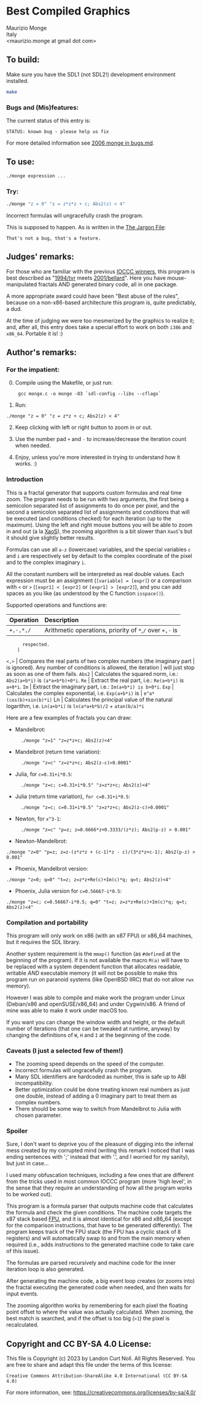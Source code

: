 # Best Compiled Graphics

Maurizio Monge\
Italy\
<maurizio.monge at gmail dot com>


## To build:

Make sure you have the SDL1 (not SDL2!) development environment installed.

```sh
make
```


### Bugs and (Mis)features:

The current status of this entry is:

```
STATUS: known bug - please help us fix
```

For more detailed information see [2006 monge in bugs.md](/bugs.md#2006-monge).


## To use:

```sh
./monge expression ...
```


### Try:

```sh
./monge "z = 0" "z = z*z*z + c; Abs2(z) < 4"
```

Incorrect formulas will ungracefully crash the program.

This is supposed to happen.  As is written in the
[The Jargon File](http://catb.org/jargon/html/F/feature.html):

```
That's not a bug, that's a feature.
```


## Judges' remarks:

For those who are familiar with the previous [IOCCC winners](/winners.html),
this program is best described as "[1994/tvr](/1994/tvr/tvr.c) meets
[2001/bellard](/2001/bellard/bellard.c)". Here you have mouse-manipulated
fractals AND generated binary code, all in one package.

A more appropriate award could have been "Best abuse of the
rules", because on a non-x86-based architecture this program
is, quite predictably, a dud.

At the time of judging we were too mesmerized by the graphics
to realize it; and, after all, this entry does take a special
effort to work on both `i386` and `x86_64`. Portable it is! :)


## Author's remarks:

### For the impatient:

0. Compile using the Makefile, or just run:

        gcc monge.c -o monge -O3 `sdl-config --libs --cflags`

1. Run:

```
./monge "z = 0" "z = z*z + c; Abs2(z) < 4"
```

2. Keep clicking with left or right button to zoom in or out.

3. Use the number pad `+` and `-` to increase/decrease the iteration count when
needed.

4. Enjoy, unless you're more interested in trying to understand how it works. :)

### Introduction

This is a fractal generator that supports custom formulas and real time zoom.
The program needs to be run with two arguments, the first being a semicolon
separated list of assignments to do once per pixel, and the second a semicolon
separated list of assignments and conditions that will be executed (and
conditions checked) for each iteration (up to the maximum).  Using the left and
right mouse buttons you will be able to zoom in and out (a la
[XaoS](https://github.com/xaos-project/XaoS)), the zooming algorithm is a bit
slower than `XaoS`'s but it should give slightly better results.

Formulas can use all `a-z` (lowercase) variables, and the special
variables `c` and `i` are respectively set by default to the
complex coordinate of the pixel and to the complex imaginary `i`.

All the constant numbers will be interpreted as real double values.  Each
expression must be an assignment (`[variable] = [expr]`) or a comparison with
`<` or `>` (`[expr1] < [expr2]` or `[expr1] > [expr2]`), and you can add spaces
as you like (as understood by the C function `isspace()`).

Supported operations and functions are:

Operation | Description
:-------- | :----------
`+,-,*,/`   | Arithmetic operations, priority of `*`,`/` over `+,-` is
	      respected.
	    |
`<,>`       | Compares the real parts of two complex numbers (the imaginary part
	    | is ignored). Any number of conditions is allowed, the iteration
	    | will just stop as soon as one of them fails.
`Abs2`      | Calculates the squared norm, i.e.: `Abs2(a+b*i)` is `(a*a+b*b)+0*i`.
`Re`        | Extract the real part, i.e.: `Re(a+b*i)` is `a+0*i`.
`Im`        | Extract the imaginary part, i.e.: `Im(a+b*i) is b+0*i`.
`Exp`       | Calculates the complex exponential, i.e. `Exp(a+b*i)` is
	    |  `e^a*(cos(b)+sin(b)*i)`
Ln	    | Calculates the principal value of the natural logarithm, i.e.
	      `Ln(a+b*i)` is `ln(a*a+b*b)/2` + `atan(b/a)*i`

Here are a few examples of fractals you can draw:

- Mandelbrot:

        ./monge "z=1" "z=z*z+c; Abs2(z)<4"

- Mandelbrot (return time variation):

        ./monge "z=c" "z=z*z+c; Abs2(z-c)>0.0001"

- Julia, for `c=0.31+i*0.5`:

        ./monge "z=c; c=0.31+i*0.5" "z=z*z+c; Abs2(z)<4"

- Julia (return time variation), `for c=0.31+i*0.5`:

        ./monge "z=c; c=0.31+i*0.5" "z=z*z+c; Abs2(z-c)>0.0001"

- Newton, for `x^3-1`:

        ./monge "z=c" "p=z; z=0.6666*z+0.3333/(z*z); Abs2(p-z) > 0.001"

- Newton-Mandelbrot:

```
./monge "z=0" "p=z; z=z-(z*z*z + (c-1)*z - c)/(3*z*z+c-1); Abs2(p-z) > 0.001"
```

- Phoenix, Mandelbrot version:

```
./monge "z=0; q=0" "t=z; z=z*z+Re(c)+Im(c)*q; q=t; Abs2(z)<4"
```

- Phoenix, Julia version for `c=0.56667-i*0.5`:

```
./monge "z=c; c=0.56667-i*0.5; q=0" "t=z; z=z*z+Re(c)+Im(c)*q; q=t; Abs2(z)<4"
```

### Compilation and portability

This program will only work on x86 (with an x87 FPU) or x86_64 machines,
but it requires the SDL library.

Another system requirement is the `mmap()` function (as `#define`d at the
beginning of the program). If it is not available the macro `M(a)` will have to
be replaced with a system dependent function that allocates readable, writable
*AND* executable memory (it will not be possible to make this program run on
paranoid systems (like OpenBSD IIRC) that do not allow `rwx` memory).

However I was able to compile and make work the program under
Linux (Debian/x86 and openSUSE/x86_64) and under Cygwin/x86. A
friend of mine was able to make it work under macOS too.

If you want you can change the window width and height, or the default
number of iterations (that one can be tweaked at runtime, anyway) by
changing the definitions of `W`, `H` and `I` at the beginning of the code.

### Caveats (I just a selected few of them!)

- The zooming speed depends on the speed of the computer.
- Incorrect formulas will ungracefully crash the program.
- Many SDL identifiers are hardcoded as number, this is safe up to ABI
  incompatibility.
- Better optimization could be done treating known real numbers as just one
  double, instead of adding a 0 imaginary part to treat them as complex
  numbers.
- There should be some way to switch from Mandelbrot to Julia with chosen
  parameter.

### Spoiler

Sure, I don't want to deprive you of the pleasure of digging
into the infernal mess created by my corrupted mind (writing
this remark I noticed that I was ending sentences with ';' instead
that with '.', and I worried for my sanity), but just in case...

I used many obfuscation techniques, including a few ones that
are different from the tricks used in most common IOCCC program
(more 'high level', in the sense that they require an understanding
of how all the program works to be worked out).

This program is a formula parser that outputs machine code that
calculates the formula and check the given conditions. The
machine code targets the x87 stack based
[FPU](https://en.wikipedia.org/wiki/Floating-point_unit), and it is almost
identical for x86 and x86_64 (except for the comparison
instructions, that have to be generated differently).  The
program keeps track of the FPU stack (the FPU has a cyclic stack
of 8 registers) and will automatically swap to and from the
main memory when required (i.e., adds instructions to the generated
machine code to take care of this issue).

The formulas are parsed recursively and machine code for the
inner iteration loop is also generated.

After generating the machine code, a big event loop creates (or
zooms into) the fractal executing the generated code when needed,
and then waits for input events.

The zooming algorithm works by remembering for each pixel the
floating point offset to where the value was actually calculated.
When zooming, the best match is searched, and if the offset is
too big (`>1`) the pixel is recalculated.


## Copyright and CC BY-SA 4.0 License:

This file is Copyright (c) 2023 by Landon Curt Noll.  All Rights Reserved.
You are free to share and adapt this file under the terms of this license:

    Creative Commons Attribution-ShareAlike 4.0 International (CC BY-SA 4.0)

For more information, see: https://creativecommons.org/licenses/by-sa/4.0/
